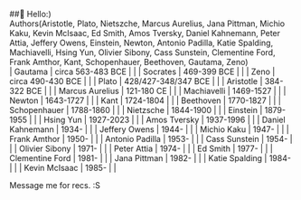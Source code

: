 ##👋 Hello:)  
Authors(Aristotle, Plato, Nietszche, Marcus Aurelius, Jana Pittman, Michio Kaku, Kevin McIsaac, Ed Smith, Amos Tversky, Daniel Kahnemann, Peter Attia, Jeffery Owens, Einstein, Newton, Antonio Padilla, Katie Spalding, Machiavelli, Hsing Yun, Olivier Sibony, Cass Sunstein, Clementine Ford, Frank Amthor, Kant, Schopenhauer, Beethoven, Gautama, Zeno)  
| Gautama             | circa 563-483 BCE | |
| Socrates            | 469-399 BCE | |
| Zeno                | circa 490-430 BCE | |
| Plato               | 428/427-348/347 BCE | |
| Aristotle           | 384-322 BCE | |
| Marcus Aurelius     | 121-180 CE | |
| Machiavelli         | 1469-1527 | |
| Newton              | 1643-1727 | |
| Kant                | 1724-1804 | |
| Beethoven           | 1770-1827 | |
| Schopenhauer        | 1788-1860 | |
| Nietzsche           | 1844-1900 | |
| Einstein            | 1879-1955 | |
| Hsing Yun           | 1927-2023 | |
| Amos Tversky        | 1937-1996 | |
| Daniel Kahnemann    | 1934- | |
| Jeffery Owens       | 1944- | |
| Michio Kaku         | 1947- | |
| Frank Amthor        | 1950- | |
| Antonio Padilla     | 1953- | |
| Cass Sunstein       | 1954- | |
| Olivier Sibony      | 1971- | |
| Peter Attia         | 1974- | |
| Ed Smith            | 1977- | |
| Clementine Ford     | 1981- | |
| Jana Pittman        | 1982- | |
| Katie Spalding      | 1984- | |
| Kevin McIsaac       | 1985- | |

Message me for recs. :S  

<!---
JayWoodhill/JayWoodhill is a ✨ special ✨ repository because its `README.md` (this file) appears on your GitHub profile.
You can click the Preview link to take a look at your changes.
--->
